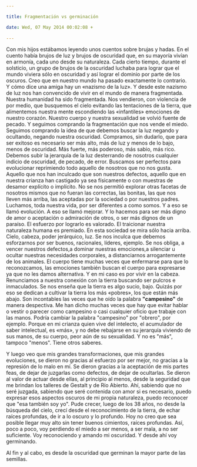 ```yaml
---

title: Fragmentación vs germinación

date: Wed, 07 May 2014 00:02:08 +
 
---
```

Con mis hijos estábamos leyendo unos cuentos sobre brujas y hadas. En el cuento había brujos de luz y brujos de oscuridad que, en su mayoría vivían en armonía, cada uno desde su naturaleza. Cada cierto tiempo, durante el solsticio, un grupo de brujos de la oscuridad luchaba para lograr que el mundo viviera sólo en oscuridad y así lograr el dominio por parte de los oscuros.
Creo que en nuestro mundo ha pasado exactamente lo contrario. Y cómo dice una amiga hay un «nazismo de la luz». Y desde este nazismo de luz nos han convencido de vivir en el mundo de manera fragmentada.
Nuestra humanidad ha sido fragmentada.
Nos vendieron, con violencia de por medio, que busquemos el cielo evitando las tentaciones de la tierra, que alimentemos nuestra mente escondiendo las «infantiles» emociones de nuestro corazón. Nuestro cuerpo y nuestra sexualidad se volvió fuente de pecado.
Y seguimos comprando la fragmentación que nos vende el miedo. Seguimos comprando la idea de que debemos buscar la luz negando y ocultando, negando nuestra oscuridad.
Compramos, sin dudarlo, que para ser exitoso es necesario ser más alto, más de luz y menos de lo bajo, menos de oscuridad. Más fuerte, más poderoso, más sabio, más rico. Debemos subir la jerarquía de la luz desterrando de nosotros cualquier indicio de oscuridad, de pecado, de error. Buscamos ser perfectos para evolucionar reprimiendo todo aquello de nosotros que no nos gusta. Aquello que nos han inculcado que son nuestros defectos, aquello que en nuestra crianza han castigado ya sea físicamente o con muestras de desamor explícito o implícito.
No se nos permitió explorar otras facetas de nosotros mismos que no fueran las correctas, las bonitas, las que nos lleven más arriba, las aceptadas por la sociedad o por nuestros padres. Luchamos, toda nuestra vida, por ser diferentes a como somos. Y a eso se llamó evolución. A eso se llamó mejorar. Y lo hacemos para ser más digno de amor o aceptación o admiración de otros, o ser más dignos de un paraíso. El esfuerzo por lograrlo es valorado. El traicionar nuestra naturaleza humana es premiado.
En esta sociedad se mira sólo hacia arriba. Cielo, cabeza, poder jerárquico, luz. Se nos inculca que debemos esforzarnos por ser buenos, racionales, líderes, ejemplo. Se nos obliga,
a vencer nuestros defectos,a dominar nuestras emociones,a silenciar u ocultar nuestras necesidades corporales, a distanciarnos arrogantemente de los animales.
El cuerpo tiene muchas veces que enfermarse para que lo reconozcamos, las emociones también buscan el cuerpo para expresarse ya que no les damos alternativa. Y en mi caso es por vivir en la cabeza.
Renunciamos a nuestra conexión con la tierra buscando ser pulcros e inmaculados. Se nos enseña que la tierra es algo sucio, bajo. Quizás por eso se dedican a cultivar la tierra los más «pobres», los que están más abajo. Son incontables las veces que he oído la palabra __"campesino"__ de manera despectiva. Me han dicho muchas veces que hay que evitar hablar o vestir o parecer como campesino o casi cualquier oficio que trabaje con las manos. Podría cambiar la palabra "campesino" por "obrero", por ejemplo. Porque en mi crianza quien vive del intelecto, el acumulador de saber intelectual, es «más», y no debe rebajarse en su jerarquía viviendo de sus manos, de su cuerpo, peor aún de su sexualidad. Y no es "más", tampoco "menos". Tiene otros saberes.

Y luego veo que mis grandes transformaciones, que mis grandes evoluciones, se dieron no gracias al esfuerzo por ser mejor, no gracias a la represión de lo malo en mí. Se dieron gracias a la aceptación de mis partes feas, de dejar de juzgarlas como defectos, de dejar de ocultarlas. Se dieron al valor de actuar desde ellas, al principio al menos, desde la seguridad que me brindan los talleres de Gestalt y de Río Abierto. Ahí, sabiendo que no seré juzgada, sabiendo que seré contenida con amor si es necesario, puedo expresar esos aspectos oscuros de mi propia naturaleza, puedo reconocer que "esa también soy yo". Pude crecer, luego de los 38 años, no desde la búsqueda del cielo, crecí desde el reconocimiento de la tierra, de echar raíces profundas, de ir a lo oscuro y lo profundo. Hoy no creo que sea posible llegar muy alto sin tener buenos cimientos, raíces profundas.
Así, poco a poco, voy perdiendo el miedo a ser menos, a ser mala, a no ser suficiente. Voy reconociendo y amando mi oscuridad. Y desde ahí voy germinando.

Al fin y al cabo, es desde la oscuridad que germinan la mayor parte de las semillas.

